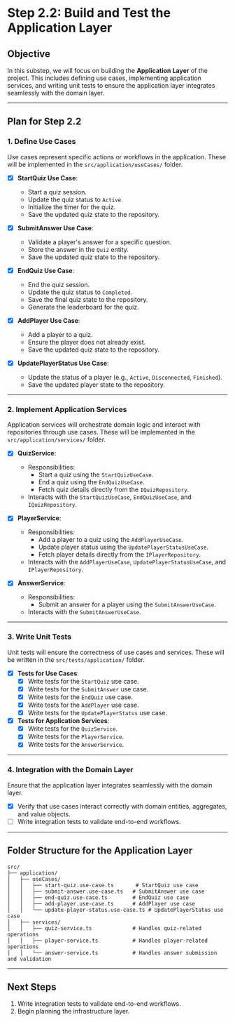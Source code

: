# Step 2.2: Build and Test the Application Layer

## Objective
In this substep, we will focus on building the **Application Layer** of the project. This includes defining use cases, implementing application services, and writing unit tests to ensure the application layer integrates seamlessly with the domain layer.

---

## Plan for Step 2.2

### 1. **Define Use Cases**
Use cases represent specific actions or workflows in the application. These will be implemented in the `src/application/useCases/` folder.

- [x] **StartQuiz Use Case**:
  - Start a quiz session.
  - Update the quiz status to `Active`.
  - Initialize the timer for the quiz.
  - Save the updated quiz state to the repository.

- [x] **SubmitAnswer Use Case**:
  - Validate a player's answer for a specific question.
  - Store the answer in the `Quiz` entity.
  - Save the updated quiz state to the repository.

- [x] **EndQuiz Use Case**:
  - End the quiz session.
  - Update the quiz status to `Completed`.
  - Save the final quiz state to the repository.
  - Generate the leaderboard for the quiz.

- [x] **AddPlayer Use Case**:
  - Add a player to a quiz.
  - Ensure the player does not already exist.
  - Save the updated quiz state to the repository.

- [x] **UpdatePlayerStatus Use Case**:
  - Update the status of a player (e.g., `Active`, `Disconnected`, `Finished`).
  - Save the updated player state to the repository.

---

### 2. **Implement Application Services**
Application services will orchestrate domain logic and interact with repositories through use cases. These will be implemented in the `src/application/services/` folder.

- [x] **QuizService**:
  - Responsibilities:
    - Start a quiz using the `StartQuizUseCase`.
    - End a quiz using the `EndQuizUseCase`.
    - Fetch quiz details directly from the `IQuizRepository`.
  - Interacts with the `StartQuizUseCase`, `EndQuizUseCase`, and `IQuizRepository`.

- [x] **PlayerService**:
  - Responsibilities:
    - Add a player to a quiz using the `AddPlayerUseCase`.
    - Update player status using the `UpdatePlayerStatusUseCase`.
    - Fetch player details directly from the `IPlayerRepository`.
  - Interacts with the `AddPlayerUseCase`, `UpdatePlayerStatusUseCase`, and `IPlayerRepository`.

- [x] **AnswerService**:
  - Responsibilities:
    - Submit an answer for a player using the `SubmitAnswerUseCase`.
  - Interacts with the `SubmitAnswerUseCase`.

---

### 3. **Write Unit Tests**
Unit tests will ensure the correctness of use cases and services. These will be written in the `src/tests/application/` folder.

- [x] **Tests for Use Cases**:
  - [x] Write tests for the `StartQuiz` use case.
  - [x] Write tests for the `SubmitAnswer` use case.
  - [x] Write tests for the `EndQuiz` use case.
  - [x] Write tests for the `AddPlayer` use case.
  - [x] Write tests for the `UpdatePlayerStatus` use case.

- [x] **Tests for Application Services**:
  - [x] Write tests for the `QuizService`.
  - [x] Write tests for the `PlayerService`.
  - [x] Write tests for the `AnswerService`.

---

### 4. **Integration with the Domain Layer**
Ensure that the application layer integrates seamlessly with the domain layer.

- [x] Verify that use cases interact correctly with domain entities, aggregates, and value objects.
- [ ] Write integration tests to validate end-to-end workflows.

---

## Folder Structure for the Application Layer

```plaintext
src/
├── application/
│   ├── useCases/
│   │   ├── start-quiz.use-case.ts       # StartQuiz use case
│   │   ├── submit-answer.use-case.ts   # SubmitAnswer use case
│   │   ├── end-quiz.use-case.ts        # EndQuiz use case
│   │   ├── add-player.use-case.ts      # AddPlayer use case
│   │   └── update-player-status.use-case.ts # UpdatePlayerStatus use case
│   ├── services/
│   │   ├── quiz-service.ts             # Handles quiz-related operations
│   │   ├── player-service.ts           # Handles player-related operations
│   │   └── answer-service.ts           # Handles answer submission and validation
```

---

## Next Steps

1. Write integration tests to validate end-to-end workflows.
2. Begin planning the infrastructure layer.
